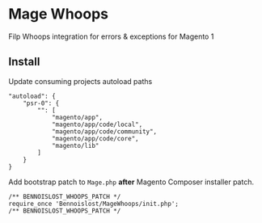 # Mage Whoops

Filp Whoops integration for errors & exceptions for Magento 1

## Install

Update consuming projects autoload paths

```
"autoload": {
    "psr-0": {
        "": [
            "magento/app",
            "magento/app/code/local",
            "magento/app/code/community",
            "magento/app/code/core",
            "magento/lib"
        ]
    }
}
```

Add bootstrap patch to `Mage.php` **after** Magento Composer installer patch.

```
/** BENNOISLOST_WHOOPS_PATCH */
require_once 'Bennoislost/MageWhoops/init.php';
/** BENNOISLOST_WHOOPS_PATCH */
```
